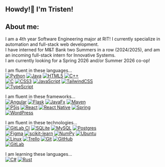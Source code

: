 ## Howdy!👋 I'm Tristen!

## About me:
I am a 4th year Software Engineering major at RIT!  I currently specialize in automation and full-stack web development. <br>I have interned for M&T Bank two Summers in a row (2024/2025), and am an incoming full-stack intern for Innovative Systems. <br>I am currently looking for a Spring 2026 and/or Summer 2026 co-op!

I am fluent in these languages...<br>
[![Python](https://img.shields.io/badge/python-3670A0?style=flat&logo=python&logoColor=ffdd54)](https://img.shields.io/badge/python-3670A0?style=flat&logo=python&logoColor=ffdd54)
[![Java](https://img.shields.io/badge/java-%23ED8B00.svg?style=flat&logo=openjdk&logoColor=white)](https://img.shields.io/badge/java-%23ED8B00.svg?style=flat&logo=openjdk&logoColor=white)
[![HTML5](https://img.shields.io/badge/html5-%23E34F26.svg?style=flat&logo=html5&logoColor=white)](https://img.shields.io/badge/html5-%23E34F26.svg?style=flat&logo=html5&logoColor=white)
[![C++](https://img.shields.io/badge/c++-%2300599C.svg?style=flat&logo=c%2B%2B&logoColor=white)](https://img.shields.io/badge/c++-%2300599C.svg?style=flat&logo=c%2B%2B&logoColor=white)
<br>
[![C](https://img.shields.io/badge/c-%2300599C.svg?style=flat&logo=c&logoColor=white)](https://img.shields.io/badge/c-%2300599C.svg?style=flat&logo=c&logoColor=white)
[![CSS3](https://img.shields.io/badge/css3-%231572B6.svg?style=flat&logo=css3&logoColor=white)](https://img.shields.io/badge/css3-%231572B6.svg?style=flat&logo=css3&logoColor=white)
[![JavaScript](https://img.shields.io/badge/javascript-%23323330.svg?style=flat&logo=javascript&logoColor=%23F7DF1E)](https://img.shields.io/badge/javascript-%23323330.svg?style=flat&logo=javascript&logoColor=%23F7DF1E)
[![TailwindCSS](https://img.shields.io/badge/tailwindcss-%2338B2AC.svg?style=plastic&logo=tailwind-css&logoColor=white)](https://img.shields.io/badge/tailwindcss-%2338B2AC.svg?style=plastic&logo=tailwind-css&logoColor=white)
<br>
[![TypeScript](https://img.shields.io/badge/typescript-%23007ACC.svg?style=flat&logo=typescript&logoColor=white)](https://img.shields.io/badge/typescript-%23007ACC.svg?style=flat&logo=typescript&logoColor=white)

I am fluent in these frameworks...<br>
[![Angular](https://img.shields.io/badge/angular-%23DD0031.svg?style=flat&logo=angular&logoColor=white)](https://img.shields.io/badge/angular-%23DD0031.svg?style=flat&logo=angular&logoColor=white)
[![Flask](https://img.shields.io/badge/flask-%23000.svg?style=flat&logo=flask&logoColor=white)](https://img.shields.io/badge/flask-%23000.svg?style=flat&logo=flask&logoColor=white)
[![JavaFx](https://img.shields.io/badge/javafx-%23FF0000.svg?style=flat&logo=javafx&logoColor=white)](https://img.shields.io/badge/javafx-%23FF0000.svg?style=flat&logo=javafx&logoColor=white)
[![Maven](https://img.shields.io/badge/apachemaven-C71A36.svg?style=flat&logo=apachemaven&logoColor=white)](https://img.shields.io/badge/apachemaven-C71A36.svg?style=flat&logo=apachemaven&logoColor=white)
<br>
[![P5js](https://img.shields.io/badge/p5.js-ED225D?style=flat&logo=p5.js&logoColor=FFFFFF)](https://img.shields.io/badge/p5.js-ED225D?style=flat&logo=p5.js&logoColor=FFFFFF)
[![React](https://img.shields.io/badge/react-%2320232a.svg?style=flat&logo=react&logoColor=%2361DAFB)](https://img.shields.io/badge/react-%2320232a.svg?style=flat&logo=react&logoColor=%2361DAFB)
[![React Native](https://img.shields.io/badge/react_native-%2320232a.svg?style=flat&logo=react&logoColor=%2361DAFB)](https://img.shields.io/badge/react_native-%2320232a.svg?style=flat&logo=react&logoColor=%2361DAFB)
[![Spring](https://img.shields.io/badge/spring-%236DB33F.svg?style=flat&logo=spring&logoColor=white)](https://img.shields.io/badge/spring-%236DB33F.svg?style=flat&logo=spring&logoColor=white)
<br>
[![WordPress](https://img.shields.io/badge/WordPress-%23117AC9.svg?style=flat&logo=WordPress&logoColor=white)](https://img.shields.io/badge/WordPress-%23117AC9.svg?style=flat&logo=WordPress&logoColor=white)

I am fluent in these technologies...<br>
[![GitLab CI](https://img.shields.io/badge/gitlab%20CI-%23181717.svg?style=flat&logo=gitlab&logoColor=white)](https://img.shields.io/badge/gitlab%20CI-%23181717.svg?style=flat&logo=gitlab&logoColor=white)
[![SQLite](https://img.shields.io/badge/sqlite-%2307405e.svg?style=flat&logo=sqlite&logoColor=white)](https://img.shields.io/badge/sqlite-%2307405e.svg?style=flat&logo=sqlite&logoColor=white)
[![MySQL](https://img.shields.io/badge/mysql-4479A1.svg?style=flat&logo=mysql&logoColor=white)](https://img.shields.io/badge/mysql-4479A1.svg?style=flat&logo=mysql&logoColor=white)
[![Postgres](https://img.shields.io/badge/postgres-%23316192.svg?style=flat&logo=postgresql&logoColor=white)](https://img.shields.io/badge/postgres-%23316192.svg?style=flat&logo=postgresql&logoColor=white)
<br>
[![Figma](https://img.shields.io/badge/figma-%23F24E1E.svg?style=flat&logo=figma&logoColor=white)](https://img.shields.io/badge/figma-%23F24E1E.svg?style=flat&logo=figma&logoColor=white)
[![scikit-learn](https://img.shields.io/badge/scikit--learn-%23F7931E.svg?style=flat&logo=scikit-learn&logoColor=white)](https://img.shields.io/badge/scikit--learn-%23F7931E.svg?style=flat&logo=scikit-learn&logoColor=white)
[![NumPy](https://img.shields.io/badge/numpy-%23013243.svg?style=flat&logo=numpy&logoColor=white)](https://img.shields.io/badge/numpy-%23013243.svg?style=flat&logo=numpy&logoColor=white)
[![Ubuntu](https://img.shields.io/badge/Ubuntu-E95420?style=flat&logo=ubuntu&logoColor=white)](https://img.shields.io/badge/Ubuntu-E95420?style=flat&logo=ubuntu&logoColor=white)
<br>
[![Linux](https://img.shields.io/badge/Linux-FCC624?style=flat&logo=linux&logoColor=black)](https://img.shields.io/badge/Linux-FCC624?style=flat&logo=linux&logoColor=black)
[![Trello](https://img.shields.io/badge/Trello-%23026AA7.svg?style=flat&logo=Trello&logoColor=white)](https://img.shields.io/badge/Trello-%23026AA7.svg?style=flat&logo=Trello&logoColor=white)
[![Git](https://img.shields.io/badge/git-%23F05033.svg?style=flat&logo=git&logoColor=white)](https://img.shields.io/badge/git-%23F05033.svg?style=flat&logo=git&logoColor=white)
[![GitHub](https://img.shields.io/badge/github-%23121011.svg?style=flat&logo=github&logoColor=white)](https://img.shields.io/badge/github-%23121011.svg?style=flat&logo=github&logoColor=white)
<br>
[![GitLab](https://img.shields.io/badge/gitlab-%23181717.svg?style=flat&logo=gitlab&logoColor=white)](https://img.shields.io/badge/gitlab-%23181717.svg?style=flat&logo=gitlab&logoColor=white)

I am learning these languages...<br>
[![C#](https://img.shields.io/badge/c%23-%23239120.svg?style=flat&logo=csharp&logoColor=white)](https://img.shields.io/badge/c%23-%23239120.svg?style=flat&logo=csharp&logoColor=white)
[![Rust](https://img.shields.io/badge/rust-%23000000.svg?style=flat&logo=rust&logoColor=white)](https://img.shields.io/badge/rust-%23000000.svg?style=flat&logo=rust&logoColor=white)

<!--
**tristenkurutz/tristenkurutz** is a ✨ _special_ ✨ repository because its `README.md` (this file) appears on your GitHub profile.

Here are some ideas to get you started:

- 🔭 I’m currently working on ...
- 🌱 I’m currently learning ...
- 👯 I’m looking to collaborate on ...
- 🤔 I’m looking for help with ...
- 💬 Ask me about ...
- 📫 How to reach me: ...
- 😄 Pronouns: ...
- ⚡ Fun fact: ...
-->
